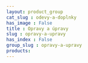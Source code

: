 ```yaml
---
layout: product_group
cat_slug : odevy-a-doplnky
has_image : False
title : Opravy a úpravy
slug : opravy-a-upravy
has_index : False
group_slug : opravy-a-upravy
products:
---
```



